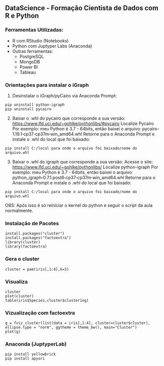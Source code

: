 ## DataScience - Formação Cientista de Dados com R e Python

### Ferramentas Utilizadas:

- R com RStudio (Notebooks)
- Python com Juptyper Labs (Anaconda)
- Outras ferramentas:
  - PostgreSQL
  - MongoDB
  - Power BI
  - Tableau

### Orientações para instalar o iGraph

1) Desinstalar o iGraph/pyCairo via Anaconda Prompt:
```
pip uninstall python-igraph
pip uninstall pycairo
```

2) Baixar o .whl do pycairo que corresponde a sua versão:
https://www.lfd.uci.edu/~gohlke/pythonlibs/#pycairo
Localize Pycairo
Por exemplo: meu Python é 3.7 - 64bits, então baixei o arquivo: pycairo-1.19.1‑cp37‑cp37m‑win_amd64.whl
Retorne para o Anaconda Prompt e instale o .whl do local que foi baixado:
```
pip install C:/local para onde o arquivo foi baixado/nome do arquivo.whl
```

3) Baixar o .whl do igraph que corresponde a sua versão:
Acesse o site: https://www.lfd.uci.edu/~gohlke/pythonlibs/ 
Localize python-igraph
Por exemplo: meu Python é 3.7 - 64bits, então baixei o arquivo: python_igraph‑0.7.1.post6‑cp37‑cp37m‑win_amd64.whl
Retorne para o Anaconda Prompt e instale o .whl do local que foi baixado:
```
pip install C:/local para onde o arquivo foi baixado/nome do arquivo.whl
```

OBS: Após isso é só reiniciar o kernel do python e seguir o script da aula normalmente.

### Instalação de Pacotes

```{r}
install.packages("cluster")
install.packages("factoextra")
library(cluster)
library(factoextra)
```
### Gera o cluster

```{r}
cluster = pam(iris[,1:4],k=3)
```
### Visualiza

```{r}
cluster
plot(cluster)
table(iris$Species,cluster$clustering)
```

### Vizualização com factoextra

```{r}
g = fviz_cluster(list(data = iris[,1:4], cluster=cluster$cluster), ellipse.type = "norm", ggtheme = theme_bw(), main="Cluster")
plot(g)
```

### Anaconda (JuptyperLab)

```
pip install yellowbrick
pip install apyori
```